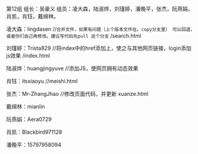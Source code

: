 ﻿第12组
组长：吴豪义
组员：凌大森，陆淑烨，刘瑾婷，潘晚平，张杰，阮燕娟，肖凯，肖钰，戴绵林。

凌大森：lingdasen   //`合并文件，如果有问题（上个版本文件在。copy分支里） 可以回退，或者你们自己再修改。建议写代码先pull 这个分支` /search.html

刘瑾婷：Trista829   //将index中的href添加上，使之与其他网页链接，login添加js效果 /index.html

陆淑烨：huangjingyuve  //添加JS，使网页拥有动态效果

肖钰：itsxiaoyu //meishi.html

张杰：Mr-ZhangJhao //修改页面代码，并更新 xuanze.html

戴绵林：mianlin

阮燕娟：Aera0729

肖凯：Blackbird971128

潘晚平：15797958094
